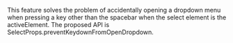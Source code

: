This feature solves the problem of accidentally opening a dropdown menu when pressing a key other than the spacebar when the select element is the activeElement. The proposed API is SelectProps.preventKeydownFromOpenDropdown.
